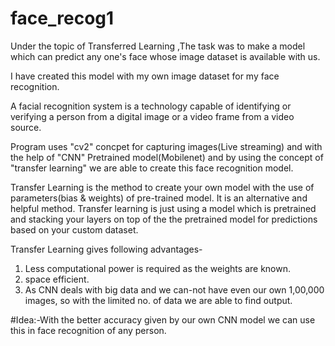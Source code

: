 # face_recog1

Under the topic of Transferred Learning ,The task was to make a model which can predict any one's face whose image dataset is available with us. 

I have created this model with my own image dataset for my face recognition. 

A facial recognition system is a technology capable of identifying or verifying a person from a digital image or a video frame from a video source. 

Program uses "cv2" concpet for capturing images(Live streaming) and with the help of "CNN" Pretrained model(Mobilenet) and by using the concept of "transfer learning" we are able to create this face recognition model.

Transfer Learning is the method to create your own model with the use of parameters(bias & weights) of pre-trained model. It is an alternative and helpful method. Transfer learning is just using a model which is pretrained and stacking your layers on top of the the pretrained model for predictions based on your custom dataset.

Transfer Learning gives following advantages-
1. Less computational power is required as the weights are known.
2. space efficient.
3. As CNN deals with big data and we can-not have even our own 1,00,000 images, so with the limited no. of data we are able to find output.

#Idea:-With the better accuracy given by our own CNN model we can use this in face recognition of any person.
